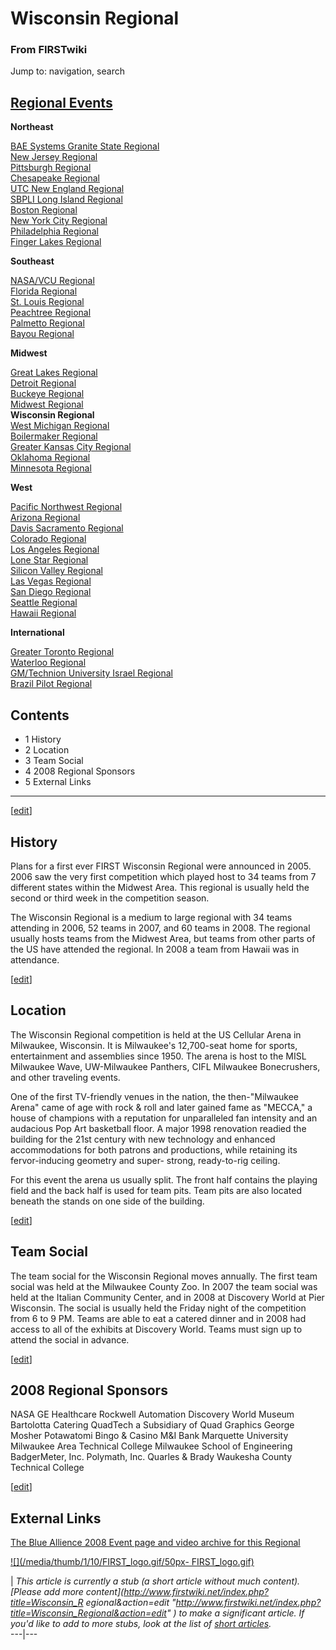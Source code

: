 # Wisconsin Regional

### From FIRSTwiki

Jump to: navigation, search

[Regional Events](/index.php/Index_of_Regionals "Index of Regionals" )  
---  
  
**Northeast**  

[BAE Systems Granite State
Regional](/index.php/BAE_Systems_Granite_State_Regional "BAE Systems Granite
State Regional" )  
[New Jersey Regional](/index.php/New_Jersey_Regional "New Jersey Regional" )  
[Pittsburgh Regional](/index.php/Pittsburgh_Regional "Pittsburgh Regional" )  
[Chesapeake Regional](/index.php/Chesapeake_Regional "Chesapeake Regional" )  
[UTC New England Regional](/index.php/UTC_New_England_Regional "UTC New
England Regional" )  
[SBPLI Long Island Regional](/index.php/SBPLI_Long_Island_Regional "SBPLI Long
Island Regional" )  
[Boston Regional](/index.php/Boston_Regional "Boston Regional" )  
[New York City Regional](/index.php/New_York_City_Regional "New York City
Regional" )  
[Philadelphia Regional](/index.php/Philadelphia_Regional "Philadelphia
Regional" )  
[Finger Lakes Regional](/index.php/Finger_Lakes_Regional "Finger Lakes
Regional" )  

**Southeast**  

[NASA/VCU Regional](/index.php/NASA/VCU_Regional "NASA/VCU Regional" )  
[Florida Regional](/index.php/Florida_Regional "Florida Regional" )  
[St. Louis Regional](/index.php/St._Louis_Regional "St. Louis Regional" )  
[Peachtree Regional](/index.php/Peachtree_Regional "Peachtree Regional" )  
[Palmetto Regional](/index.php/Palmetto_Regional "Palmetto Regional" )  
[Bayou Regional](/index.php/Bayou_Regional "Bayou Regional" )  

**Midwest**  

[Great Lakes Regional](/index.php/Great_Lakes_Regional "Great Lakes Regional"
)  
[Detroit Regional](/index.php/Detroit_Regional "Detroit Regional" )  
[Buckeye Regional](/index.php/Buckeye_Regional "Buckeye Regional" )  
[Midwest Regional](/index.php/Midwest_Regional "Midwest Regional" )  
**Wisconsin Regional**  
[West Michigan Regional](/index.php/West_Michigan_Regional "West Michigan
Regional" )  
[Boilermaker Regional](/index.php/Boilermaker_Regional "Boilermaker Regional"
)  
[Greater Kansas City Regional](/index.php/Greater_Kansas_City_Regional
"Greater Kansas City Regional" )  
[Oklahoma Regional](/index.php/Oklahoma_Regional "Oklahoma Regional" )  
[Minnesota Regional](/index.php/Minnesota_Regional "Minnesota Regional" )  

**West**  

[Pacific Northwest Regional](/index.php/Pacific_Northwest_Regional "Pacific
Northwest Regional" )  
[Arizona Regional](/index.php/Arizona_Regional "Arizona Regional" )  
[Davis Sacramento Regional](/index.php/Davis_Sacramento_Regional "Davis
Sacramento Regional" )  
[Colorado Regional](/index.php/Colorado_Regional "Colorado Regional" )  
[Los Angeles Regional](/index.php/Los_Angeles_Regional "Los Angeles Regional"
)  
[Lone Star Regional](/index.php/Lone_Star_Regional "Lone Star Regional" )  
[Silicon Valley Regional](/index.php/Silicon_Valley_Regional "Silicon Valley
Regional" )  
[Las Vegas Regional](/index.php/Las_Vegas_Regional "Las Vegas Regional" )  
[San Diego Regional](/index.php/San_Diego_Regional "San Diego Regional" )  
[Seattle Regional](/index.php/Seattle_Regional "Seattle Regional" )  
[Hawaii Regional](/index.php/Hawaii_Regional "Hawaii Regional" )  

**International**  

[Greater Toronto Regional](/index.php/Greater_Toronto_Regional "Greater
Toronto Regional" )  
[Waterloo Regional](/index.php/Waterloo_Regional "Waterloo Regional" )  
[GM/Technion University Israel
Regional](/index.php/GM/Technion_University_Israel_Regional "GM/Technion
University Israel Regional" )  
[Brazil Pilot Regional](/index.php/Brazil_Pilot_Regional "Brazil Pilot
Regional" )  
  
  
  

## Contents

  * 1 History
  * 2 Location
  * 3 Team Social
  * 4 2008 Regional Sponsors
  * 5 External Links  
---  
  
[[edit](/index.php?title=Wisconsin_Regional&action=edit&section=1 "Edit
section: History" )]

## History

Plans for a first ever FIRST Wisconsin Regional were announced in 2005. 2006
saw the very first competition which played host to 34 teams from 7 different
states within the Midwest Area. This regional is usually held the second or
third week in the competition season.

The Wisconsin Regional is a medium to large regional with 34 teams attending
in 2006, 52 teams in 2007, and 60 teams in 2008. The regional usually hosts
teams from the Midwest Area, but teams from other parts of the US have
attended the regional. In 2008 a team from Hawaii was in attendance.

[[edit](/index.php?title=Wisconsin_Regional&action=edit&section=2 "Edit
section: Location" )]

## Location

The Wisconsin Regional competition is held at the US Cellular Arena in
Milwaukee, Wisconsin. It is Milwaukee's 12,700-seat home for sports,
entertainment and assemblies since 1950. The arena is host to the MISL
Milwaukee Wave, UW-Milwaukee Panthers, CIFL Milwaukee Bonecrushers, and other
traveling events.

One of the first TV-friendly venues in the nation, the then-"Milwaukee Arena"
came of age with rock &amp; roll and later gained fame as "MECCA," a house of
champions with a reputation for unparalleled fan intensity and an audacious
Pop Art basketball floor. A major 1998 renovation readied the building for the
21st century with new technology and enhanced accommodations for both patrons
and productions, while retaining its fervor-inducing geometry and super-
strong, ready-to-rig ceiling.

For this event the arena us usually split. The front half contains the playing
field and the back half is used for team pits. Team pits are also located
beneath the stands on one side of the building.

[[edit](/index.php?title=Wisconsin_Regional&action=edit&section=3 "Edit
section: Team Social" )]

## Team Social

The team social for the Wisconsin Regional moves annually. The first team
social was held at the Milwaukee County Zoo. In 2007 the team social was held
at the Italian Community Center, and in 2008 at Discovery World at Pier
Wisconsin. The social is usually held the Friday night of the competition from
6 to 9 PM. Teams are able to eat a catered dinner and in 2008 had access to
all of the exhibits at Discovery World. Teams must sign up to attend the
social in advance.

[[edit](/index.php?title=Wisconsin_Regional&action=edit&section=4 "Edit
section: 2008 Regional Sponsors" )]

## 2008 Regional Sponsors

NASA GE Healthcare Rockwell Automation Discovery World Museum Bartolotta
Catering QuadTech a Subsidiary of Quad Graphics George Mosher Potawatomi Bingo
&amp; Casino M&amp;I Bank Marquette University Milwaukee Area Technical
College Milwaukee School of Engineering BadgerMeter, Inc. Polymath, Inc.
Quarles &amp; Brady Waukesha County Technical College

[[edit](/index.php?title=Wisconsin_Regional&action=edit&section=5 "Edit
section: External Links" )]

## External Links

[The Blue Allience 2008 Event page and video archive for this
Regional](http://www.thebluealliance.net/tbatv/event.php?eventid=156
"http://www.thebluealliance.net/tbatv/event.php?eventid=156" )

[![](/media/thumb/1/10/FIRST_logo.gif/50px-
FIRST_logo.gif)](/index.php/Image:FIRST_logo.gif "" )

|  _This article is currently a stub (a short article without much content).
[Please add more content](http://www.firstwiki.net/index.php?title=Wisconsin_R
egional&action=edit
"http://www.firstwiki.net/index.php?title=Wisconsin_Regional&action=edit" ) to
make a significant article. If you'd like to add to more stubs, look at the
list of [short articles](/index.php/Special:Shortpages "Special:Shortpages"
)._  
---|---  
  
